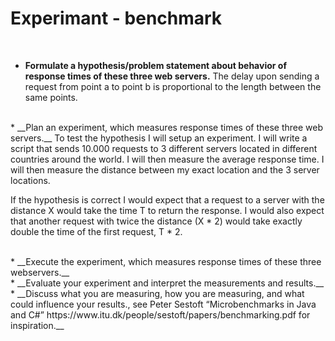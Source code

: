 # Experimant - benchmark

<br>

* __Formulate a hypothesis/problem statement about behavior of response times of these three web servers.__
The delay upon sending a request from point a to point b is proportional to the length between the same points.

<br>
* __Plan an experiment, which measures response times of these three web servers.__  
To test the hypothesis I will setup an experiment. I will write a script that sends 10.000 requests to 3 different servers located in different countries around the world. I will then measure the average response time. I will then measure the distance between my exact location and the 3 server locations. 

If the hypothesis is correct I would expect that a request to a server with the distance X would take the time T to return the response. I would also expect that another request with twice the distance (X * 2) would take exactly double the time of the first request, T * 2. 

<br>
* __Execute the experiment, which measures response times of these three webservers.__


<br>
* __Evaluate your experiment and interpret the measurements and results.__


<br>
* __Discuss what you are measuring, how you are measuring, and what could influence your results., see Peter Sestoft “Microbenchmarks in Java and C#” https://www.itu.dk/people/sestoft/papers/benchmarking.pdf for inspiration.__
